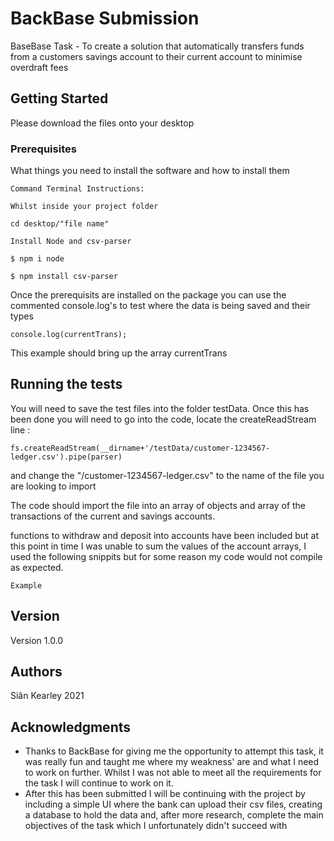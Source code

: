 # BackBase Submission

BaseBase Task - To create a solution that automatically transfers funds from a customers savings account to their current account to minimise overdraft fees

## Getting Started

Please download the files onto your desktop

### Prerequisites

What things you need to install the software and how to install them

```
Command Terminal Instructions:

Whilst inside your project folder 

cd desktop/"file name" 

Install Node and csv-parser

$ npm i node

$ npm install csv-parser 
```

Once the prerequisits are installed on the package you can use the commented console.log's to test where the data is being saved and their types

```
console.log(currentTrans); 

```

This example should bring up the array currentTrans

## Running the tests

You will need to save the test files into the folder testData.
Once this has been done you will need to go into the code, locate the createReadStream line :

```
fs.createReadStream(__dirname+'/testData/customer-1234567-ledger.csv').pipe(parser)
```

and change the "/customer-1234567-ledger.csv" to the name of the file you are looking to import

The code should import the file into an array of objects and array of the transactions of the current and savings accounts.

functions to withdraw and deposit into accounts have been included but at this point in time I was unable to sum the values of the account arrays, I used the following snippits but for some reason my code would not compile as expected.

```
Example 
```

## Version

Version 1.0.0

## Authors

Siân Kearley 2021


## Acknowledgments

* Thanks to BackBase for giving me the opportunity to attempt this task, it was really fun and taught me where my weakness' are and what I need to work on further. Whilst I was not able to meet all the requirements for the task I will continue to work on it.
* After this has been submitted I will be continuing with the project by including a simple UI where the bank can upload their csv files, creating a database to hold the data and, after more research, complete the main objectives of the task which I unfortunately didn't succeed with




